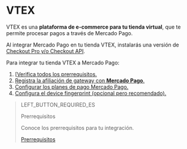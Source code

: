 # VTEX

VTEX es una **plataforma de e-commerce para tu tienda virtual**, que te permite procesar pagos a través de Mercado Pago.

Al integrar Mercado Pago en tu tienda VTEX, instalarás una versión de [Checkout Pro y/o Checkout API](https://www.mercadopago.com.ar/herramientas-para-vender/cobrar).

Para integrar tu tienda VTEX a Mercado Pago:

1. [[Verifica todos los prerrequisitos.](hhttps://www.mercadopago[FAKER][URL][DOMAIN]/developers/es/guides/plugins/unofficial/vtex/prerequisites)
2. [Registra la afiliación de gateway con **Mercado Pago**.](https://www.mercadopago[FAKER][URL][DOMAIN]/developers/es/guides/plugins/unofficial/vtex/gateway-affiliations)
3. [Configurar los planes de pago Mercado Pago.](https://www.mercadopago[FAKER][URL][DOMAIN]/developers/es/guides/plugins/unofficial/vtex/configure-payment-conditions)
4. [Configura el device fingerprint (opcional pero recomendado).](https://www.mercadopago[FAKER][URL][DOMAIN]/developers/es/guides/plugins/unofficial/vtex/device-fingerprint)

> LEFT_BUTTON_REQUIRED_ES
>
> Prerrequisitos
>
> Conoce los prerrequisitos para tu integración.
>
> [Prerrequisitos](https://www.mercadopago[FAKER][URL][DOMAIN]/developers/es/guides/plugins/unofficial/vtex/prerequisites)